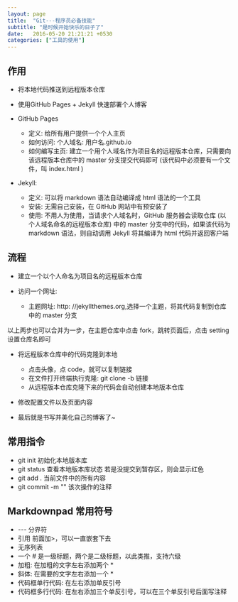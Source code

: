 ```yaml
---
layout: page
title:  "Git---程序员必备技能"
subtitle: "是时候开始快乐的日子了"
date:   2016-05-20 21:21:21 +0530
categories: ["工具的使用"]
---
```


## 作用 ##

- 将本地代码推送到远程版本仓库

- 使用GitHub Pages + Jekyll 快速部署个人博客

- GitHub Pages
    - 定义: 给所有用户提供一个个人主页
    - 如何访问: 个人域名: 用户名.github.io
    - 如何编写主页: 建立一个用个人域名作为项目名的远程版本仓库，只需要向该远程版本仓库中的 master 分支提交代码即可 (该代码中必须要有一个文件，叫 index.html ) 

- Jekyll:
    - 定义: 可以将 markdown 语法自动编译成 html 语法的一个工具
    - 安装: 无需自己安装，在 GitHub 网站中有预安装了
    - 使用: 不用人为使用，当请求个人域名时，GitHub 服务器会读取仓库 (以个人域名命名的远程版本仓库) 中的 master 分支中的代码，如果该代码为 markdown 语法，则自动调用 Jekyll 将其编译为 html 代码并返回客户端

## 流程 ##
- 建立一个以个人命名为项目名的远程版本仓库

- 访问一个网址:
    - 主题网址: http: //jekyllthemes.org,选择一个主题，将其代码复制到仓库中的 master 分支

以上两步也可以合并为一步，在主题仓库中点击 fork，跳转页面后，点击 setting 设置仓库名即可

- 将远程版本仓库中的代码克隆到本地
    - 点击头像，点 code，就可以复制链接
    - 在文件打开终端执行克隆: git clone -b 链接
    - 从远程版本仓库克隆下来的代码会自动创建本地版本仓库

- 修改配置文件以及页面内容

- 最后就是书写并美化自己的博客了~

## 常用指令 ## 

- git init 初始化本地版本库
- git status 查看本地版本库状态
    若是没提交到暂存区，则会显示红色
- git add . 当前文件中的所有内容
- git commit -m ""  该次操作的注释

## Markdownpad 常用符号 ##

- --- 分界符
- 引用 前面加>，可以一直嵌套下去
- 无序列表
- 一个 # 是一级标题，两个是二级标题，以此类推，支持六级
- 加粗: 在加粗的文字左右添加两个 *
- 斜体: 在需要的文字左右添加一个 * 
- 代码框单行代码: 在左右添加单反引号
- 代码框多行代码: 在左右添加三个单反引号，可以在三个单反引号后面写注释
